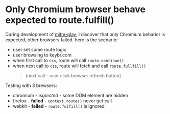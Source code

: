 # Only Chromium browser behave expected to route.fulfill()

During development of [mitm-play](https://www.npmjs.com/package/mitm-play), I discover that only Chromium beharior is expected, other browsers failed. here is the scenario:
* user set some route logic 
* user browsing to keybr.com
* when first call to `css`, route will call `route.continue()`
* when next call to `css`, route will fetch and call `route.fullfill()`
  >(next call - user click browser refresh button)

Testing with 3 brewsers:
* chromium - *expected* - some DOM element are hidden
* firefox - __failed__ - `context.route()` never get call
* webkit - __failed__ - `route.fulfill()` is ignored

